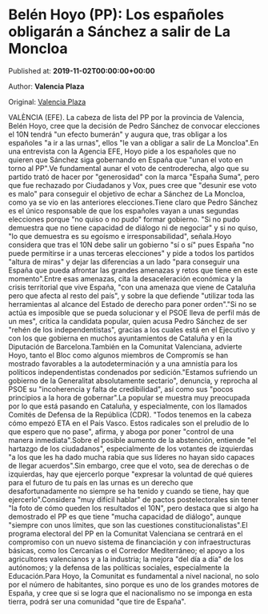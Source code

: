 
# Belén Hoyo (PP): Los españoles obligarán a Sánchez a salir de La Moncloa

Published at: **2019-11-02T00:00:00+00:00**

Author: **Valencia Plaza**

Original: [Valencia Plaza](https://valenciaplaza.com/belen-hoyo-pp-los-espanoles-obligaran-a-sanchez-a-salir-de-la-moncloa)

VALÈNCIA (EFE). La cabeza de lista del PP por la provincia de Valencia, Belén Hoyo, cree que la decisión de Pedro Sánchez de convocar elecciones el 10N tendrá "un efecto bumerán" y augura que, tras obligar a los españoles "a ir a las urnas", ellos "le van a obligar a salir de La Moncloa".En una entrevista con la Agencia EFE, Hoyo pide a los españoles que no quieren que Sánchez siga gobernando en España que "unan el voto en torno al PP".Ve fundamental aunar el voto de centroderecha, algo que su partido trató de hacer por "generosidad" con la marca "España Suma", pero que fue rechazado por Ciudadanos y Vox, pues cree que "desunir ese voto es malo" para conseguir el objetivo de echar a Sánchez de La Moncloa, como ya se vio en las anteriores elecciones.Tiene claro que Pedro Sánchez es el único responsable de que los españoles vayan a unas segundas elecciones porque "no quiso o no pudo" formar gobierno. "Si no pudo demuestra que no tiene capacidad de diálogo ni de negociar" y si no quiso, "lo que demuestra es su egoísmo e irresponsabilidad", señala.Hoyo considera que tras el 10N debe salir un gobierno "sí o sí" pues España "no puede permitirse ir a unas terceras elecciones" y pide a todos los partidos "altura de miras" y dejar las diferencias a un lado "para conseguir una España que pueda afrontar las grandes amenazas y retos que tiene en este momento".Entre esas amenazas, cita la desaceleración económica y la crisis territorial que vive España, "con una amenaza que viene de Cataluña pero que afecta al resto del país", y sobre la que defiende "utilizar toda las herramientas al alcance del Estado de derecho para poner orden"."Si no se actúa es imposible que se pueda solucionar y el PSOE lleva de perfil más de un mes", critica la candidata popular, quien acusa Pedro Sánchez de ser "rehén de los independentistas", gracias a los cuales está en el Ejecutivo y con los que gobierna en muchos ayuntamientos de Cataluña y en la Diputación de Barcelona.También en la Comunitat Valenciana, advierte Hoyo, tanto el Bloc como algunos miembros de Compromís se han mostrado favorables a la autodeterminación y a una amnistía para los políticos independentistas condenados por sedición."Estamos sufriendo un gobierno de la Generalitat absolutamente sectario", denuncia, y reprocha al PSOE su "incoherencia y falta de credibilidad", así como sus "pocos principios a la hora de gobernar".La popular se muestra muy preocupada por lo que está pasando en Cataluña, y especialmente, con los llamados Comités de Defensa de la República (CDR). "Todos tenemos en la cabeza cómo empezó ETA en el País Vasco. Estos radicales son el preludio de lo que espero que no pase", afirma, y aboga por poner "control de una manera inmediata".Sobre el posible aumento de la abstención, entiende "el hartazgo de los ciudadanos", especialmente de los votantes de izquierdas "a los que les ha dado mucha rabia que sus líderes no hayan sido capaces de llegar acuerdos".Sin embargo, cree que el voto, sea de derechas o de izquierdas, hay que ejercerlo porque "expresar la voluntad de qué quieres para el futuro de tu país en las urnas es un derecho que desafortunadamente no siempre se ha tenido y cuando se tiene, hay que ejercerlo".Considera "muy difícil hablar" de pactos postelectorales sin tener "la foto de cómo queden los resultados el 10N", pero destaca que si algo ha demostrado el PP es que tiene "mucha capacidad de diálogo", aunque "siempre con unos límites, que son las cuestiones constitucionalistas".El programa electoral del PP en la Comunitat Valenciana se centrará en el compromiso con un nuevo sistema de financiación y con infraestructuras básicas, como los Cercanías o el Corredor Mediterráneo; el apoyo a los agricultores valencianos y a la industria; la mejora "del día a día" de los autónomos; y la defensa de las políticas sociales, especialmente la Educación.Para Hoyo, la Comunitat es fundamental a nivel nacional, no solo por el número de habitantes, sino porque es uno de los grandes motores de España, y cree que si se logra que el nacionalismo no se imponga en esta tierra, podrá ser una comunidad "que tire de España". 
